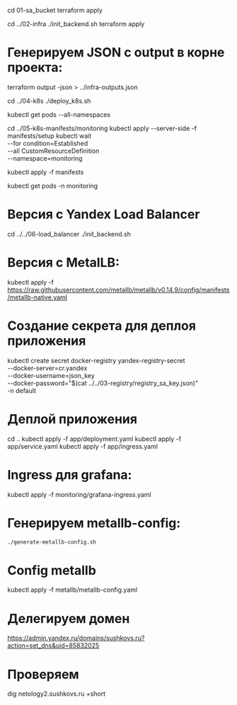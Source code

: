 cd 01-sa_bucket
terraform apply

cd ../02-infra
./init_backend.sh
terraform apply

# Генерируем JSON с output в корне проекта:
terraform output -json > ../infra-outputs.json

cd ../04-k8s
./deploy_k8s.sh

kubectl get pods --all-namespaces

cd ../05-k8s-manifests/monitoring
kubectl apply --server-side -f manifests/setup
kubectl wait \
	--for condition=Established \
	--all CustomResourceDefinition \
	--namespace=monitoring

kubectl apply -f manifests

kubectl get pods -n monitoring

# Версия с Yandex Load Balancer
cd ../../06-load_balancer
./init_backend.sh

# Версия с MetalLB:
kubectl apply -f https://raw.githubusercontent.com/metallb/metallb/v0.14.9/config/manifests/metallb-native.yaml

# Создание секрета для деплоя приложения
kubectl create secret docker-registry yandex-registry-secret \
  --docker-server=cr.yandex \
  --docker-username=json_key \
  --docker-password="$(cat ../../03-registry/registry_sa_key.json)" \
  -n default

# Деплой приложения
cd ..
kubectl apply -f app/deployment.yaml
kubectl apply -f app/service.yaml
kubectl apply -f app/ingress.yaml

# Ingress для grafana:
kubectl apply -f monitoring/grafana-ingress.yaml

# Генерируем metallb-config:
```bash
./generate-metallb-config.sh
```

# Config metallb
kubectl apply -f metallb/metallb-config.yaml

# Делегируем домен
https://admin.yandex.ru/domains/sushkovs.ru?action=set_dns&uid=85832025

# Проверяем
dig netology2.sushkovs.ru +short